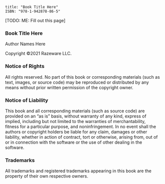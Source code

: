 ```metadata
title: "Book Title Here"
ISBN: "978-1-942878-86-5"
```

[TODO: ME: Fill out this page]

### Book Title Here

Author Names Here

Copyright ©2021 Razeware LLC.

### Notice of Rights

All rights reserved. No part of this book or corresponding materials (such as text, images, or source code) may be reproduced or distributed by any means without prior written permission of the copyright owner.

### Notice of Liability

This book and all corresponding materials (such as source code) are provided on an “as is” basis, without warranty of any kind, express of implied, including but not limited to the warranties of merchantability, fitness for a particular purpose, and noninfringement. In no event shall the authors or copyright holders be liable for any claim, damages or other liability, whether in action of contract, tort or otherwise, arising from, out of or in connection with the software or the use of other dealing in the software.

### Trademarks

All trademarks and registered trademarks appearing in this book are the property of their own respective owners.
